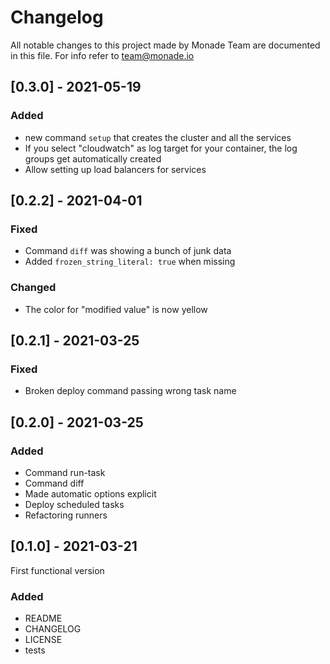 # Changelog
All notable changes to this project made by Monade Team are documented in this file. For info refer to team@monade.io

## [0.3.0] - 2021-05-19
### Added
- new command `setup` that creates the cluster and all the services
- If you select "cloudwatch" as log target for your container, the log groups get automatically created
- Allow setting up load balancers for services

## [0.2.2] - 2021-04-01
### Fixed
- Command `diff` was showing a bunch of junk data
- Added `frozen_string_literal: true` when missing

### Changed
- The color for "modified value" is now yellow

## [0.2.1] - 2021-03-25
### Fixed
- Broken deploy command passing wrong task name

## [0.2.0] - 2021-03-25
### Added
- Command run-task
- Command diff
- Made automatic options explicit
- Deploy scheduled tasks
- Refactoring runners

## [0.1.0] - 2021-03-21
First functional version

### Added
- README
- CHANGELOG
- LICENSE
- tests

